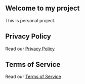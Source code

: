 ## Welcome to my project
This is personal project.

## Privacy Policy
Read our [Privacy Policy](privacy-policy.md)

## Terms of Service
Read our [Terms of Service](terms-of-service.md)
